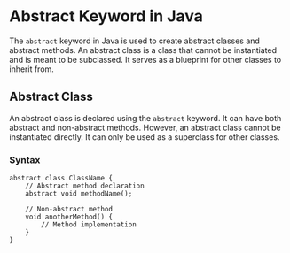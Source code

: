 # Abstract Keyword in Java

The `abstract` keyword in Java is used to create abstract classes and abstract methods. An abstract class is a class that cannot be instantiated and is meant to be subclassed. It serves as a blueprint for other classes to inherit from.

## Abstract Class

An abstract class is declared using the `abstract` keyword. It can have both abstract and non-abstract methods. However, an abstract class cannot be instantiated directly. It can only be used as a superclass for other classes.

### Syntax
```{java}
abstract class ClassName {
    // Abstract method declaration
    abstract void methodName();

    // Non-abstract method
    void anotherMethod() {
        // Method implementation
    }
}
```
